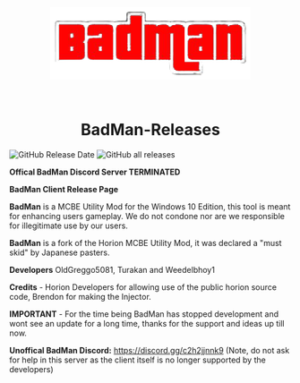 <p align="center">
<img src="https://github.com/BadMan-Client/BadMan-Releases/blob/main/BadManMCBE.png"/>
</p>
<br/>
<h1 align="center">BadMan-Releases</h1>
<p>
  <img alt="GitHub Release Date" src="https://img.shields.io/github/release-date/BadMan-Client/BadMan-Releases">
  <img alt="GitHub all releases" src="https://img.shields.io/github/downloads/BadMan-Client/BadMan-Releases/total">
</p>



**Offical BadMan Discord Server TERMINATED**

**BadMan Client Release Page**

**BadMan** is a MCBE Utility Mod for the Windows 10 Edition, this tool is meant for enhancing users gameplay. We do not condone nor are we responsible for illegitimate use by our users.

**BadMan** is a fork of the Horion MCBE Utility Mod, it was declared a "must skid" by Japanese pasters.

**Developers** OldGreggo5081, Turakan and Weedelbhoy1

**Credits** - Horion Developers for allowing use of the public horion source code, Brendon for making the Injector.

**IMPORTANT** - For the time being BadMan has stopped development and wont see an update for a long time, thanks for the support and ideas up till now.

**Unoffical BadMan Discord:** https://discord.gg/c2h2jjnnk9 (Note, do not ask for help in this server as the client itself is no longer supported by the developers)
